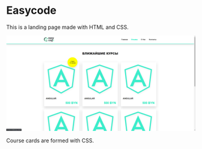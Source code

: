 # Easycode

This is a landing page made with HTML and CSS.

![Screen](/img/EasycodeScreen1.png)

 Course cards are formed with CSS.
